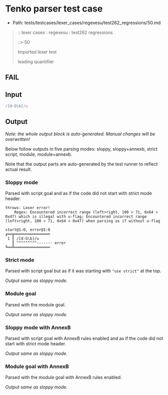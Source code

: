 # Tenko parser test case

- Path: tests/testcases/lexer_cases/regexesu/test262_regressions/50.md

> :: lexer cases : regexesu : test262 regressions
>
> ::> 50
>
> Imported lexer test
>
> leading quantifier

## FAIL

## Input

`````js
/[d-G\b]/u
`````

## Output

_Note: the whole output block is auto-generated. Manual changes will be overwritten!_

Below follow outputs in five parsing modes: sloppy, sloppy+annexb, strict script, module, module+annexb.

Note that the output parts are auto-generated by the test runner to reflect actual result.

### Sloppy mode

Parsed with script goal and as if the code did not start with strict mode header.

`````
throws: Lexer error!
    Regex: Encountered incorrect range (left>right, 100 > 71, 0x64 > 0x47) which is illegal with u-flag; Encountered incorrect range (left>right, 100 > 71, 0x64 > 0x47) when parsing as if without u-flag

start@1:0, error@1:0
╔══╦════════════════
 1 ║ /[d-G\b]/u
   ║ ^^^^^^^^^------- error
╚══╩════════════════

`````

### Strict mode

Parsed with script goal but as if it was starting with `"use strict"` at the top.

_Output same as sloppy mode._

### Module goal

Parsed with the module goal.

_Output same as sloppy mode._

### Sloppy mode with AnnexB

Parsed with script goal with AnnexB rules enabled and as if the code did not start with strict mode header.

_Output same as sloppy mode._

### Module goal with AnnexB

Parsed with the module goal with AnnexB rules enabled.

_Output same as sloppy mode._
